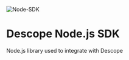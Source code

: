 ![Node-SDK](https://github.com/descope/node-sdk/actions/workflows/ci.yml/badge.svg)

# Descope Node.js SDK

Node.js library used to integrate with Descope